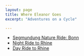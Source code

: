 ```yaml
---
layout: page
title: Where Eleanor Goes
excerpt: "Adventures on a Cycle"

---
```

  * [Segmundung Nature Ride: Bonn](https://youtu.be/qIEqjtnMam0)
  * [Night Ride to Rhine](https://youtu.be/UkwdhyiHFnk)
  * [Day Ride to Rhine](https://www.youtube.com/watch?v=Sfi_27dliaE)

